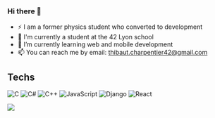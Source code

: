 ### Hi there 👋

- ⚡ I am a former physics student who converted to development
- 🔭 I'm currently a student at the 42 Lyon school
- 🌱 I’m currently learning web and mobile development
- 📫 You can reach me by email: <thibaut.charpentier42@gmail.com>

## Techs

![C](https://img.shields.io/badge/c-%2300599C.svg?style=flat&logo=c&logoColor=white) ![C#](https://img.shields.io/badge/c%23-%23239120.svg?style=flat&logo=csharp&logoColor=white) ![C++](https://img.shields.io/badge/c++-%2300599C.svg?style=flat&logo=c%2B%2B&logoColor=white) ![JavaScript](https://img.shields.io/badge/javascript-%23323330.svg?style=flat&logo=javascript&logoColor=%23F7DF1E) ![Django](https://img.shields.io/badge/django-%23092E20.svg?style=flat&logo=django&logoColor=white) ![React](https://img.shields.io/badge/react-native?style=flat&logo=react&logoColor=%23fff&labelColor=%23900&color=%23900
)

![](https://github-readme-stats.vercel.app/api/top-langs/?username=ThibautCharpentier&theme=dark&hide_border=true&include_all_commits=false&count_private=false&layout=compact)
